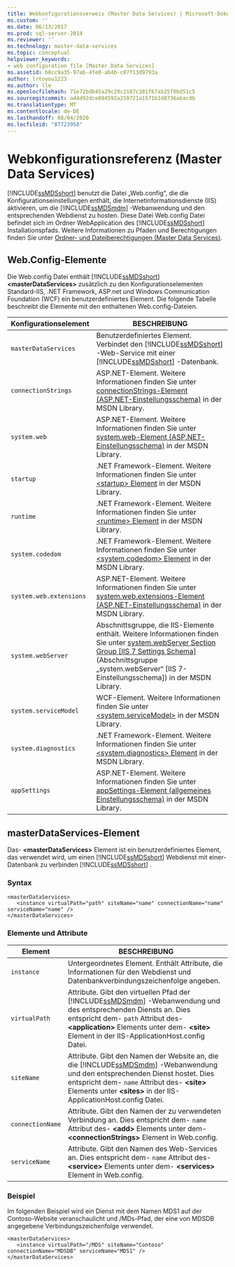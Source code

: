 ```yaml
---
title: Webkonfigurationsverweis (Master Data Services) | Microsoft-Dokumentation
ms.custom: ''
ms.date: 06/13/2017
ms.prod: sql-server-2014
ms.reviewer: ''
ms.technology: master-data-services
ms.topic: conceptual
helpviewer_keywords:
- web configuration file [Master Data Services]
ms.assetid: b8cc9a35-97ab-4fe0-ab4b-c07f13d9793a
author: lrtoyou1223
ms.author: lle
ms.openlocfilehash: 71e72bdb45a29c29c2187c381f67a525f0bd51c5
ms.sourcegitcommit: ad4d92dce894592a259721a1571b1d8736abacdb
ms.translationtype: MT
ms.contentlocale: de-DE
ms.lasthandoff: 08/04/2020
ms.locfileid: "87723958"
---
```

# <a name="web-configuration-reference-master-data-services"></a>Webkonfigurationsreferenz (Master Data Services)
  [!INCLUDE[ssMDSshort](../includes/ssmdsshort-md.md)] benutzt die Datei „Web.config“, die die Konfigurationseinstellungen enthält, die Internetinformationsdienste (IIS) aktivieren, um die [!INCLUDE[ssMDSmdm](../includes/ssmdsmdm-md.md)] -Webanwendung und den entsprechenden Webdienst zu hosten. Diese Datei Web.config Datei befindet sich im Ordner WebApplication des [!INCLUDE[ssMDSshort](../includes/ssmdsshort-md.md)] Installationspfads. Weitere Informationen zu Pfaden und Berechtigungen finden Sie unter [Ordner- und Dateiberechtigungen &#40;Master Data Services&#41;](folder-and-file-permissions-master-data-services.md).  
  
## <a name="webconfig-elements"></a>Web.Config-Elemente  
 Die Web.config Datei enthält [!INCLUDE[ssMDSshort](../includes/ssmdsshort-md.md)] **\<masterDataServices>** zusätzlich zu den Konfigurationselementen Standard-IIS, .NET Framework, ASP.net und Windows Communication Foundation (WCF) ein benutzerdefiniertes Element. Die folgende Tabelle beschreibt die Elemente mit den enthaltenen Web.config-Dateien.  
  
|Konfigurationselement|BESCHREIBUNG|  
|---------------------------|-----------------|  
|`masterDataServices`|Benutzerdefiniertes Element. Verbindet den [!INCLUDE[ssMDSshort](../includes/ssmdsshort-md.md)] -Web-Service mit einer [!INCLUDE[ssMDSshort](../includes/ssmdsshort-md.md)] -Datenbank.|  
|`connectionStrings`|ASP.NET-Element. Weitere Informationen finden Sie unter [connectionStrings-Element (ASP.NET-Einstellungsschema)](https://go.microsoft.com/fwlink/?LinkId=178347) in der MSDN Library.|  
|`system.web`|ASP.NET-Element. Weitere Informationen finden Sie unter [system.web-Element (ASP.NET-Einstellungsschema)](https://go.microsoft.com/fwlink/?LinkId=178348) in der MSDN Library.|  
|`startup`|.NET Framework-Element. Weitere Informationen finden Sie unter [ \<startup> Element](https://go.microsoft.com/fwlink/?LinkId=178349) in der MSDN Library.|  
|`runtime`|.NET Framework-Element. Weitere Informationen finden Sie unter [ \<runtime> Element](https://go.microsoft.com/fwlink/?LinkId=178350) in der MSDN Library.|  
|`system.codedom`|.NET Framework-Element. Weitere Informationen finden Sie unter [ \<system.codedom> Element](https://go.microsoft.com/fwlink/?LinkId=178351) in der MSDN Library.|  
|`system.web.extensions`|ASP.NET-Element. Weitere Informationen finden Sie unter [system.web.extensions-Element (ASP.NET-Einstellungsschema)](https://go.microsoft.com/fwlink/?LinkId=178352) in der MSDN Library.|  
|`system.webServer`|Abschnittsgruppe, die IIS-Elemente enthält. Weitere Informationen finden Sie unter [system.webServer Section Group \[IIS 7 Settings Schema\]](https://go.microsoft.com/fwlink/?LinkId=178353) (Abschnittsgruppe „system.webServer“ [IIS 7-Einstellungsschema]) in der MSDN Library.|  
|`system.serviceModel`|WCF-Element. Weitere Informationen finden Sie unter [\<system.serviceModel>](https://go.microsoft.com/fwlink/?LinkId=178354) in der MSDN Library.|  
|`system.diagnostics`|.NET Framework-Element. Weitere Informationen finden Sie unter [ \<system.diagnostics> Element](https://go.microsoft.com/fwlink/?LinkId=178355) in der MSDN Library.|  
|`appSettings`|ASP.NET-Element. Weitere Informationen finden Sie unter [appSettings-Element (allgemeines Einstellungsschema)](https://go.microsoft.com/fwlink/?LinkId=178356) in der MSDN Library.|  
  
## <a name="masterdataservices-element"></a>masterDataServices-Element  
 Das- **\<masterDataServices>** Element ist ein benutzerdefiniertes Element, das verwendet wird, um einen [!INCLUDE[ssMDSshort](../includes/ssmdsshort-md.md)] Webdienst mit einer-Datenbank zu verbinden [!INCLUDE[ssMDSshort](../includes/ssmdsshort-md.md)] .  
  
### <a name="syntax"></a>Syntax  
  
```  
<masterDataServices>  
   <instance virtualPath="path" siteName="name" connectionName="name" serviceName="name" />  
</masterDataServices>  
```  
  
### <a name="elements-and-attributes"></a>Elemente und Attribute  
  
|Element|BESCHREIBUNG|  
|----------|-----------------|  
|`instance`|Untergeordnetes Element. Enthält Attribute, die Informationen für den Webdienst und Datenbankverbindungszeichenfolge angeben.|  
|`virtualPath`|Attribute. Gibt den virtuellen Pfad der [!INCLUDE[ssMDSmdm](../includes/ssmdsmdm-md.md)] -Webanwendung und des entsprechenden Diensts an. Dies entspricht dem- `path` Attribut des- **\<application>** Elements unter dem- **\<site>** Element in der IIS-ApplicationHost.config Datei.|  
|`siteName`|Attribute. Gibt den Namen der Website an, die die [!INCLUDE[ssMDSmdm](../includes/ssmdsmdm-md.md)] -Webanwendung und den entsprechenden Dienst hostet. Dies entspricht dem- `name` Attribut des- **\<site>** Elements unter **\<sites>** in der IIS-ApplicationHost.config Datei.|  
|`connectionName`|Attribute. Gibt den Namen der zu verwendeten Verbindung an. Dies entspricht dem- `name` Attribut des- **\<add>** Elements unter dem- **\<connectionStrings>** Element in Web.config.|  
|`serviceName`|Attribute. Gibt den Namen des Web-Services an. Dies entspricht dem- `name` Attribut des- **\<service>** Elements unter dem- **\<services>** Element in Web.config.|  
  
### <a name="example"></a>Beispiel  
 Im folgenden Beispiel wird ein Dienst mit dem Namen MDS1 auf der Contoso-Website veranschaulicht und /MDs-Pfad, der eine von MDSDB angegebene Verbindungszeichenfolge verwendet.  
  
```  
<masterDataServices>  
   <instance virtualPath="/MDS" siteName="Contoso" connectionName="MDSDB" serviceName="MDS1" />  
</masterDataServices>  
```  
  
  
